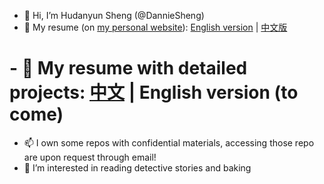 - 👋 Hi, I’m Hudanyun Sheng (@DannieSheng)
- 🧾 My resume (on [my personal website](https://danniesheng.github.io)): [English version](https://danniesheng.github.io/cv/) | [中文版](https://danniesheng.github.io/cv-cn/) 
# - 🧾 My resume with detailed projects: [中文](https://github.com/DannieSheng/DannieSheng.github.io/blob/main/简历.md) | English version (to come)
- 📫 I own some repos with confidential materials, accessing those repo are upon request through email!
- 👀 I’m interested in reading detective stories and baking




<!---
- 💞️ I’m looking to collaborate on ...
- 
DannieSheng/DannieSheng is a ✨ special ✨ repository because its `README.md` (this file) appears on your GitHub profile.
You can click the Preview link to take a look at your changes.
[查看我的简历](https://github.com/DannieSheng/DannieSheng.github.io/blob/main/简历.md)
--->

